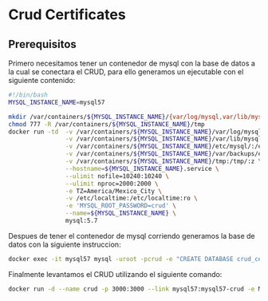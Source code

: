 # Crud Certificates
## Prerequisitos
Primero necesitamos tener un contenedor de mysql con la base de datos a la cual se conectara el CRUD, para ello generamos un ejecutable con el siguiente contenido:

```bash
#!/bin/bash
MYSQL_INSTANCE_NAME=mysql57

mkdir /var/containers/${MYSQL_INSTANCE_NAME}/{var/log/mysql,var/lib/mysql,var/backups/ejecucionesscript,etc/mysql,tmp} -p
chmod 777 -R /var/containers/${MYSQL_INSTANCE_NAME}/tmp
docker run -td  -v /var/containers/${MYSQL_INSTANCE_NAME}/var/log/mysql/:/var/log/mysql/:z \
                -v /var/containers/${MYSQL_INSTANCE_NAME}/var/lib/mysql/:/var/lib/mysql/:z \
                -v /var/containers/${MYSQL_INSTANCE_NAME}/etc/mysql/:/etc/mysql/:z \
                -v /var/containers/${MYSQL_INSTANCE_NAME}/var/backups/ejecucionesscript/:/var/backups/ejecucionesscript/:z \
                -v /var/containers/${MYSQL_INSTANCE_NAME}/tmp:/tmp/:z \
                --hostname=${MYSQL_INSTANCE_NAME}.service \
                --ulimit nofile=10240:10240 \
                --ulimit nproc=2000:2000 \
                -e TZ=America/Mexico_City \
                -v /etc/localtime:/etc/localtime:ro \
                -e 'MYSQL_ROOT_PASSWORD=crud' \
                --name=${MYSQL_INSTANCE_NAME} \
                mysql:5.7
```

Despues de tener el contenedor de mysql corriendo generamos la base de datos con la siguiente instruccion:

```bash
docker exec -it mysql57 mysql -uroot -pcrud -e "CREATE DATABASE crud_certificates;CREATE TABLE crud_certificates.domains (id INT PRIMARY KEY AUTO_INCREMENT,fulldomain VARCHAR(500), expiration_date DATE, description VARCHAR(1500));"
```

Finalmente levantamos el CRUD utilizando el siguiente comando:

```bash
docker run -d --name crud -p 3000:3000 --link mysql57:mysql57-crud -e MYSQL_HOST=mysql57-crud -e MYSQL_USER=root -e MYSQL_PASSWORD=crud kevout/crud-certificates
```